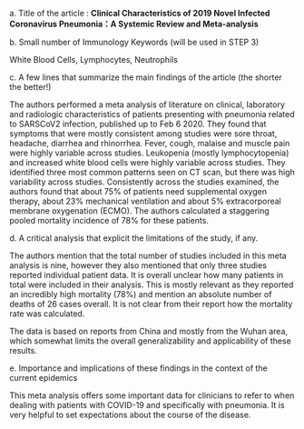 a\. Title of the article : **Clinical Characteristics of 2019 Novel
Infected Coronavirus Pneumonia：A Systemic Review and Meta-analysis**

b\. Small number of Immunology Keywords (will be used in STEP 3)

White Blood Cells, Lymphocytes, Neutrophils

c\. A few lines that summarize the main findings of the article (the
shorter the better!)

The authors performed a meta analysis of literature on clinical,
laboratory and radiologic characteristics of patients presenting with
pneumonia related to SARSCoV2 infection, published up to Feb 6 2020.
They found that symptoms that were mostly consistent among studies were
sore throat, headache, diarrhea and rhinorrhea. Fever, cough, malaise
and muscle pain were highly variable across studies. Leukopenia (mostly
lymphocytopenia) and increased white blood cells were highly variable
across studies. They identified three most common patterns seen on CT
scan, but there was high variability across studies. Consistently across
the studies examined, the authors found that about 75% of patients need
supplemental oxygen therapy, about 23% mechanical ventilation and about
5% extracorporeal membrane oxygenation (ECMO). The authors calculated a
staggering pooled mortality incidence of 78% for these patients.

d\. A critical analysis that explicit the limitations of the study, if
any.

The authors mention that the total number of studies included in this
meta analysis is nine, however they also mentioned that only three
studies reported individual patient data. It is overall unclear how many
patients in total were included in their analysis. This is mostly
relevant as they reported an incredibly high mortality (78%) and mention
an absolute number of deaths of 26 cases overall. It is not clear from
their report how the mortality rate was calculated.

The data is based on reports from China and mostly from the Wuhan area,
which somewhat limits the overall generalizability and applicability of
these results.

e\. Importance and implications of these findings in the context of the
current epidemics

This meta analysis offers some important data for clinicians to refer to
when dealing with patients with COVID-19 and specifically with
pneumonia. It is very helpful to set expectations about the course of
the disease.
